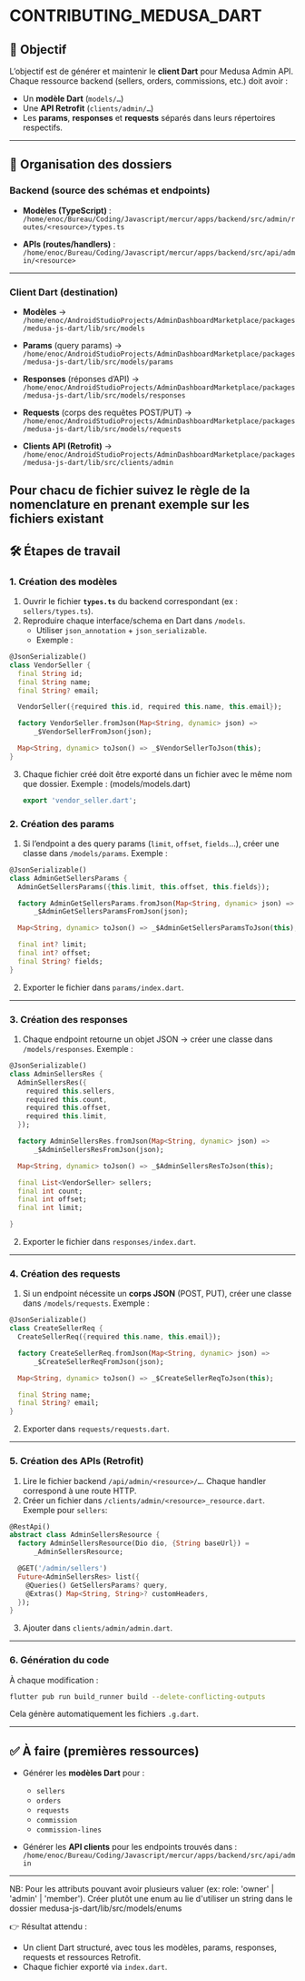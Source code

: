 # CONTRIBUTING_MEDUSA_DART

## 📌 Objectif
L’objectif est de générer et maintenir le **client Dart** pour Medusa Admin API.  
Chaque ressource backend (sellers, orders, commissions, etc.) doit avoir :
- Un **modèle Dart** (`models/…`)
- Une **API Retrofit** (`clients/admin/…`)
- Les **params**, **responses** et **requests** séparés dans leurs répertoires respectifs.

---

## 📂 Organisation des dossiers

### Backend (source des schémas et endpoints)
- **Modèles (TypeScript)** :  
  `/home/enoc/Bureau/Coding/Javascript/mercur/apps/backend/src/admin/routes/<resource>/types.ts`

- **APIs (routes/handlers)** :  
  `/home/enoc/Bureau/Coding/Javascript/mercur/apps/backend/src/api/admin/<resource>`

---

### Client Dart (destination)
- **Modèles** →  
  `/home/enoc/AndroidStudioProjects/AdminDashboardMarketplace/packages/medusa-js-dart/lib/src/models`

- **Params** (query params) →  
  `/home/enoc/AndroidStudioProjects/AdminDashboardMarketplace/packages/medusa-js-dart/lib/src/models/params`

- **Responses** (réponses d’API) →  
  `/home/enoc/AndroidStudioProjects/AdminDashboardMarketplace/packages/medusa-js-dart/lib/src/models/responses`

- **Requests** (corps des requêtes POST/PUT) →  
  `/home/enoc/AndroidStudioProjects/AdminDashboardMarketplace/packages/medusa-js-dart/lib/src/models/requests`

- **Clients API (Retrofit)** →  
  `/home/enoc/AndroidStudioProjects/AdminDashboardMarketplace/packages/medusa-js-dart/lib/src/clients/admin`

Pour chacu de fichier suivez le règle de la nomenclature en prenant exemple sur les fichiers existant
---

## 🛠️ Étapes de travail

### 1. Création des **modèles**
1. Ouvrir le fichier **`types.ts`** du backend correspondant (ex : `sellers/types.ts`).  
2. Reproduire chaque interface/schema en Dart dans `/models`.  
   - Utiliser `json_annotation` + `json_serializable`.  
   - Exemple :  

```dart
@JsonSerializable()
class VendorSeller {
  final String id;
  final String name;
  final String? email;

  VendorSeller({required this.id, required this.name, this.email});

  factory VendorSeller.fromJson(Map<String, dynamic> json) =>
      _$VendorSellerFromJson(json);

  Map<String, dynamic> toJson() => _$VendorSellerToJson(this);
}
````

3. Chaque fichier créé doit être exporté dans un fichier avec le même nom que dossier.
   Exemple : (models/models.dart)

   ```dart
   export 'vendor_seller.dart';
   ```

### 2. Création des **params**

1. Si l’endpoint a des query params (`limit`, `offset`, `fields`…), créer une classe dans `/models/params`.
   Exemple :

```dart
@JsonSerializable()
class AdminGetSellersParams {
  AdminGetSellersParams({this.limit, this.offset, this.fields});

  factory AdminGetSellersParams.fromJson(Map<String, dynamic> json) =>
      _$AdminGetSellersParamsFromJson(json);

  Map<String, dynamic> toJson() => _$AdminGetSellersParamsToJson(this);

  final int? limit;
  final int? offset;
  final String? fields;
}
```

2. Exporter le fichier dans `params/index.dart`.

---

### 3. Création des **responses**

1. Chaque endpoint retourne un objet JSON → créer une classe dans `/models/responses`.
   Exemple :

```dart
@JsonSerializable()
class AdminSellersRes {
  AdminSellersRes({
    required this.sellers,
    required this.count,
    required this.offset,
    required this.limit,
  });

  factory AdminSellersRes.fromJson(Map<String, dynamic> json) =>
      _$AdminSellersResFromJson(json);

  Map<String, dynamic> toJson() => _$AdminSellersResToJson(this);

  final List<VendorSeller> sellers;
  final int count;
  final int offset;
  final int limit;

}
```

2. Exporter le fichier dans `responses/index.dart`.

---

### 4. Création des **requests**

1. Si un endpoint nécessite un **corps JSON** (POST, PUT), créer une classe dans `/models/requests`.
   Exemple :

```dart
@JsonSerializable()
class CreateSellerReq {
  CreateSellerReq({required this.name, this.email});

  factory CreateSellerReq.fromJson(Map<String, dynamic> json) =>
      _$CreateSellerReqFromJson(json);

  Map<String, dynamic> toJson() => _$CreateSellerReqToJson(this);

  final String name;
  final String? email;
}
```

2. Exporter dans `requests/requests.dart`.

---

### 5. Création des **APIs (Retrofit)**

1. Lire le fichier backend `/api/admin/<resource>/…`.
   Chaque handler correspond à une route HTTP.
2. Créer un fichier dans `/clients/admin/<resource>_resource.dart`.
   Exemple pour `sellers`:

```dart
@RestApi()
abstract class AdminSellersResource {
  factory AdminSellersResource(Dio dio, {String baseUrl}) =
      _AdminSellersResource;

  @GET('/admin/sellers')
  Future<AdminSellersRes> list({
    @Queries() GetSellersParams? query,
    @Extras() Map<String, String>? customHeaders,
  });
}
```

3. Ajouter dans `clients/admin/admin.dart`.

---

### 6. Génération du code

À chaque modification :

```bash
flutter pub run build_runner build --delete-conflicting-outputs
```

Cela génère automatiquement les fichiers `.g.dart`.

---

## ✅ À faire (premières ressources)

* Générer les **modèles Dart** pour :

  * `sellers`
  * `orders`
  * `requests`
  * `commission`
  * `commission-lines`

* Générer les **API clients** pour les endpoints trouvés dans :
  `/home/enoc/Bureau/Coding/Javascript/mercur/apps/backend/src/api/admin`

---

NB: Pour les attributs pouvant avoir plusieurs valuer (ex: role: 'owner' | 'admin' | 'member'). Créer plutôt une enum au lie d'utiliser un string dans le dossier medusa-js-dart/lib/src/models/enums

👉 Résultat attendu :

* Un client Dart structuré, avec tous les modèles, params, responses, requests et ressources Retrofit.
* Chaque fichier exporté via `index.dart`.


